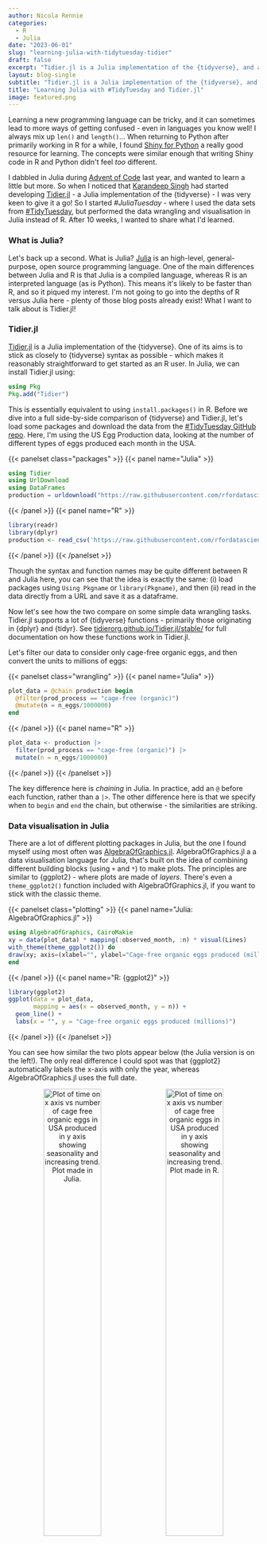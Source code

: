 ```yaml
---
author: Nicola Rennie
categories:
  - R
  - Julia
date: "2023-06-01"
slug: "learning-julia-with-tidytuesday-tidier"
draft: false
excerpt: "Tidier.jl is a Julia implementation of the {tidyverse}, and after 10 weeks of data wrangling and plotting #TidyTuesday data in Julia, I wanted to share what I've learnt about Julia as an R user."
layout: blog-single
subtitle: "Tidier.jl is a Julia implementation of the {tidyverse}, and after 10 weeks of data wrangling and plotting #TidyTuesday data in Julia, I wanted to share what I've learnt about Julia as an R user."
title: "Learning Julia with #TidyTuesday and Tidier.jl"
image: featured.png
---
```


Learning a new programming language can be tricky, and it can sometimes lead to more ways of getting confused - even in languages you know well! I always mix up `len()` and `length()`... When returning to Python after primarily working in R for a while, I found [Shiny for Python](https://shiny.rstudio.com/py/) a really good resource for learning. The concepts were similar enough that writing Shiny code in R and Python didn't feel *too* different. 

I dabbled in Julia during [Advent of Code](https://github.com/nrennie/advent_of_code) last year, and wanted to learn a little but more. So when I noticed that [Karandeep Singh](https://github.com/kdpsingh) had started developing [Tidier.jl](https://github.com/TidierOrg/Tidier.jl) - a Julia implementation of the {tidyverse} - I was very keen to give it a go! So I started *#JuliaTuesday* - where I used the data sets from [#TidyTuesday](https://github.com/rfordatascience/tidytuesday), but performed the data wrangling and visualisation in Julia instead of R. After 10 weeks, I wanted to share what I'd learned.

### What is Julia?

Let's back up a second. What is Julia? [Julia](https://julialang.org/) is an high-level, general-purpose, open source programming language. One of the main differences between Julia and R is that Julia is a compiled language, whereas R is an interpreted language (as is Python). This means it's likely to be faster than R, and so it piqued my interest. I'm not going to go into the depths of R versus Julia here - plenty of those blog posts already exist! What I want to talk about is Tidier.jl!

### Tidier.jl

[Tidier.jl](https://github.com/TidierOrg/Tidier.jl) is a Julia implementation of the {tidyverse}. One of its aims is to stick as closely to {tidyverse} syntax as possible -  which makes it reasonably straightforward to get started as an R user. In Julia, we can install Tidier.jl using:

```julia
using Pkg
Pkg.add("Tidier")
```

This is essentially equivalent to using `install.packages()` in R. Before we dive into a full side-by-side comparison of {tidyverse} and Tidier.jl, let's load some packages and download the data from the [#TidyTuesday GitHub repo](https://github.com/rfordatascience/tidytuesday/blob/master/data/2023/2023-04-11/readme.md). Here, I'm using the US Egg Production data, looking at the number of different types of eggs produced each month in the USA.

{{< panelset class="packages" >}}
{{< panel name="Julia" >}}
```julia
using Tidier
using UrlDownload
using DataFrames
production = urldownload("https://raw.githubusercontent.com/rfordatascience/tidytuesday/master/data/2023/2023-04-11/egg-production.csv") |> DataFrame ;
```
{{< /panel >}}
{{< panel name="R" >}}
```r
library(readr)
library(dplyr)
production <- read_csv('https://raw.githubusercontent.com/rfordatascience/tidytuesday/master/data/2023/2023-04-11/egg-production.csv')
```
{{< /panel >}}
{{< /panelset >}}

Though the syntax and function names may be quite different between R and Julia here, you can see that the idea is exactly the same: (i) load packages using `Using Pkgname` or `library(Pkgname)`, and then (ii) read in the data directly from a URL and save it as a dataframe.

Now let's see how the two compare on some simple data wrangling tasks. Tidier.jl supports a lot of {tidyverse} functions - primarily those originating in {dplyr} and {tidyr}. See [tidierorg.github.io/Tidier.jl/stable/](https://tidierorg.github.io/Tidier.jl/stable/) for full documentation on how these functions work in Tidier.jl.

Let's filter our data to consider only cage-free organic eggs, and then convert the units to millions of eggs:

{{< panelset class="wrangling" >}}
{{< panel name="Julia" >}}
```julia
plot_data = @chain production begin
  @filter(prod_process == "cage-free (organic)")
  @mutate(n = n_eggs/1000000)
end
```
{{< /panel >}}
{{< panel name="R" >}}
```r
plot_data <- production |>
  filter(prod_process == "cage-free (organic)") |>
  mutate(n = n_eggs/1000000)
```
{{< /panel >}}
{{< /panelset >}}

The key difference here is *chaining* in Julia. In practice, add an `@` before each function, rather than a `|>`. The other difference here is that we specify when to `begin` and `end` the chain, but otherwise - the similarities are striking.

### Data visualisation in Julia

There are a lot of different plotting packages in Julia, but the one I found myself using most often was [AlgebraOfGraphics.jl](https://aog.makie.org/stable/). AlgebraOfGraphics.jl a a data visualisation language for Julia, that's built on the idea of combining different building blocks (using `+` and `*`) to make plots. The principles are similar to {ggplot2} - where plots are made of *layers*. There's even a `theme_ggplot2()` function included with AlgebraOfGraphics.jl, if you want to stick with the classic theme.

{{< panelset class="plotting" >}}
{{< panel name="Julia: AlgebraOfGraphics.jl" >}}
```julia
using AlgebraOfGraphics, CairoMakie
xy = data(plot_data) * mapping(:observed_month, :n) * visual(Lines)
with_theme(theme_ggplot2()) do
draw(xy; axis=(xlabel="", ylabel="Cage-free organic eggs produced (millions)"))
end
```
{{< /panel >}}
{{< panel name="R: {ggplot2}" >}}
```r
library(ggplot2)
ggplot(data = plot_data,
       mapping = aes(x = observed_month, y = n)) +
  geom_line() +
  labs(x = "", y = "Cage-free organic eggs produced (millions)")
```
{{< /panel >}}
{{< /panelset >}}

You can see how similar the two plots appear below (the Julia version is on the left!). The only real difference I could spot was that {ggplot2} automatically labels the x-axis with only the year, whereas AlgebraOfGraphics.jl uses the full date.

<p align="center">
<img width="48%" src="https://raw.githubusercontent.com/nrennie/nrennie.rbind.io/main/content/blog/2023-06-01-learning-julia-with-tidytuesday-tidier/Juliaplot.png" alt="Plot of time on x axis vs number of cage free organic eggs in USA produced in y axis showing seasonality and increasing trend. Plot made in Julia.">
<img width="48%" src="https://raw.githubusercontent.com/nrennie/nrennie.rbind.io/main/content/blog/2023-06-01-learning-julia-with-tidytuesday-tidier/Rplot.png" alt="Plot of time on x axis vs number of cage free organic eggs in USA produced in y axis showing seasonality and increasing trend. Plot made in R.">
</p>

Another new package has also recently entered the Julia scene - [TidierPlots.jl](https://github.com/TidierOrg/TidierPlots.jl). TidierPlots.jl brings a reimplementation of {ggplot2} to Julia, which is built on top of AlgebraOfGraphics.jl. Although, I didn't experiment with TidierPlots.jl for my #JuliaTuesday challenge, I couldn't resist trying it out for this blog post.

At the time of writing, there isn't yet an implementation of `geom_line()` in TidierPlots.jl, so we'll go with points instead:

```julia
using TidierPlots
@ggplot(plot_data, aes(x = observed_month, y = n)) + 
    @geom_point() +
    @labs(x = "",
          y = "Cage-free organic eggs produced (millions)")
```

<p align="center">
<img width="80%" src="https://raw.githubusercontent.com/nrennie/nrennie.rbind.io/main/content/blog/2023-06-01-learning-julia-with-tidytuesday-tidier/Tidierplot.png" alt="Plot of time on x axis vs number of cage free organic eggs in USA produced in y axis showing seasonality and increasing trend. Plot made in Julia.">
</p>

It's so similar to {ggplot2} that you can *almost* copy and paste your code - and just add an `@` at the start of each line! TidierPlots.jl is one of the most exciting developments in Julia, and if you're familiar with {ggplot2} (or indeed AlgebraOfGraphics.jl), the learning curve is very, very gentle. 

### Final thoughts

I really enjoyed getting to grips with Tidier.jl and found it an easier way to start learning Julia, through using concepts and functions that were already familiar to me as an R user. Of course, being proficient in Tidier.jl doesn't make me proficient in Julia as a whole, but I did get introduced to some of the differences and quirks of Julia along the way. I'm definitely keen to use a little bit more Julia in my work, including with Quarto and in combination with R, through the [{JuliaCall}](https://cran.r-project.org/web/packages/JuliaCall/index.html) package.

You can view the visualisations I created (with code) in the Quarto document published on [QuartoPub](https://nrennie.quarto.pub/juliatuesday/). You can also view the source code on [GitHub](https://github.com/nrennie/JuliaTuesday).

Thanks to [Karandeep Singh](https://github.com/kdpsingh) (and other contributors) for developing Tidier.jl - it's definitely made my Julia journey easier!

<p align="center">
<img src="https://raw.githubusercontent.com/nrennie/nrennie.rbind.io/main/content/blog/2023-06-01-learning-julia-with-tidytuesday-tidier/julia.gif" width = "60%" alt="Gif of Julia child cooking"><br>
<small>Image: <a href="https://giphy.com/gifs/juliachild-cooking-kitchen-wgbh-8c6YA73cxbBGKmoHrL">giphy.com</a></small>
</p>